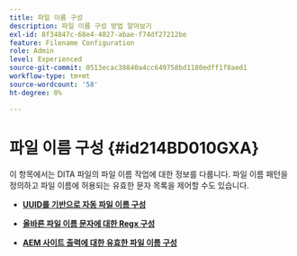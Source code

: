 ```yaml
---
title: 파일 이름 구성
description: 파일 이름 구성 방법 알아보기
exl-id: 8f34847c-68e4-4027-abae-f74df27212be
feature: Filename Configuration
role: Admin
level: Experienced
source-git-commit: 0513ecac38840a4cc649758bd1180edff1f8aed1
workflow-type: tm+mt
source-wordcount: '58'
ht-degree: 0%

---
```


# 파일 이름 구성 {#id214BD010GXA}

이 항목에서는 DITA 파일의 파일 이름 작업에 대한 정보를 다룹니다. 파일 이름 패턴을 정의하고 파일 이름에 허용되는 유효한 문자 목록을 제어할 수도 있습니다.

- **[UUID를 기반으로 자동 파일 이름 구성](conf-auto-uuid-filenames.md)**

- **[올바른 파일 이름 문자에 대한 Regx 구성](conf-file-names-valid-regx.md)**

- **[AEM 사이트 출력에 대한 유효한 파일 이름 구성](conf-file-names-valid-regx-aem-site-output.md)**
